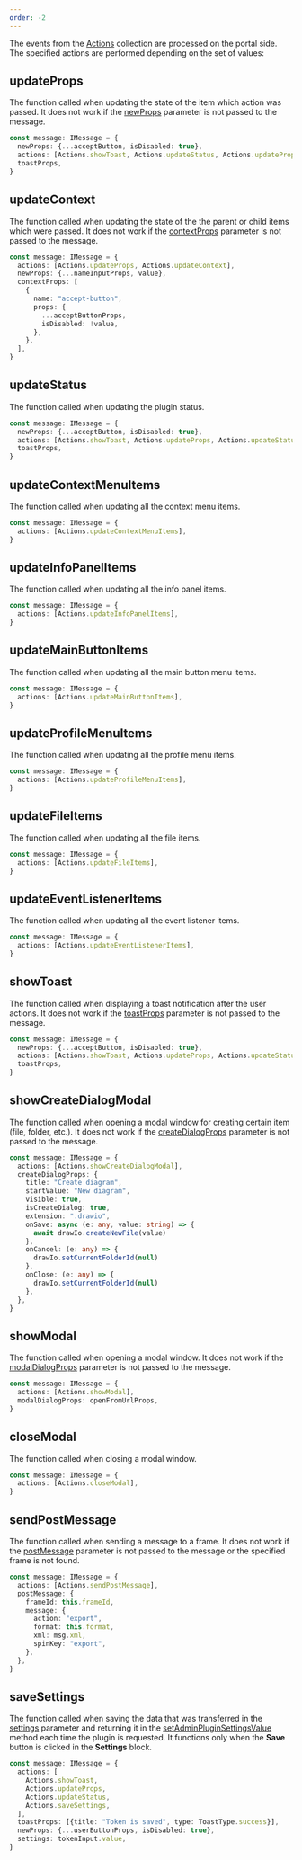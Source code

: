 ```yaml
---
order: -2
---
```


The events from the [Actions](../Plugin%20Message/index.md#actions) collection are processed on the portal side. The specified actions are performed depending on the set of values:

## updateProps

The function called when updating the state of the item which action was passed. It does not work if the [newProps](../Plugin%20Message/index.md#newprops) parameter is not passed to the message.

  ``` ts
  const message: IMessage = {
    newProps: {...acceptButton, isDisabled: true},
    actions: [Actions.showToast, Actions.updateStatus, Actions.updateProps],
    toastProps,
  }
  ```

## updateContext

The function called when updating the state of the the parent or child items which were passed. It does not work if the [contextProps](../Plugin%20Message/index.md#contextprops) parameter is not passed to the message.

  ``` ts
  const message: IMessage = {
    actions: [Actions.updateProps, Actions.updateContext],
    newProps: {...nameInputProps, value},
    contextProps: [
      {
        name: "accept-button",
        props: {
          ...acceptButtonProps,
          isDisabled: !value,
        },
      },
    ],
  }
  ```

## updateStatus

The function called when updating the plugin status.

  ``` ts
  const message: IMessage = {
    newProps: {...acceptButton, isDisabled: true},
    actions: [Actions.showToast, Actions.updateProps, Actions.updateStatus],
    toastProps,
  }
  ```

## updateContextMenuItems

The function called when updating all the context menu items.

  ``` ts
  const message: IMessage = {
    actions: [Actions.updateContextMenuItems],
  }
  ```

## updateInfoPanelItems

The function called when updating all the info panel items.

  ``` ts
  const message: IMessage = {
    actions: [Actions.updateInfoPanelItems],
  }
  ```

## updateMainButtonItems

The function called when updating all the main button menu items.

  ``` ts
  const message: IMessage = {
    actions: [Actions.updateMainButtonItems],
  }
  ```

## updateProfileMenuItems

The function called when updating all the profile menu items.

  ``` ts
  const message: IMessage = {
    actions: [Actions.updateProfileMenuItems],
  }
  ```

## updateFileItems

The function called when updating all the file items.

  ``` ts
  const message: IMessage = {
    actions: [Actions.updateFileItems],
  }
  ```

## updateEventListenerItems

The function called when updating all the event listener items.

  ``` ts
  const message: IMessage = {
    actions: [Actions.updateEventListenerItems],
  }
  ```

## showToast

The function called when displaying a toast notification after the user actions. It does not work if the [toastProps](../Plugin%20Message/index.md#toastprops) parameter is not passed to the message.

  ``` ts
  const message: IMessage = {
    newProps: {...acceptButton, isDisabled: true},
    actions: [Actions.showToast, Actions.updateProps, Actions.updateStatus],
    toastProps,
  }
  ```

## showCreateDialogModal

The function called when opening a modal window for creating certain item (file, folder, etc.). It does not work if the [createDialogProps](../Plugin%20Message/index.md#createdialogprops) parameter is not passed to the message.

  ``` ts
  const message: IMessage = {
    actions: [Actions.showCreateDialogModal],
    createDialogProps: {
      title: "Create diagram",
      startValue: "New diagram",
      visible: true,
      isCreateDialog: true,
      extension: ".drawio",
      onSave: async (e: any, value: string) => {
        await drawIo.createNewFile(value)
      },
      onCancel: (e: any) => {
        drawIo.setCurrentFolderId(null)
      },
      onClose: (e: any) => {
        drawIo.setCurrentFolderId(null)
      },
    },
  }
  ```

## showModal

The function called when opening a modal window. It does not work if the [modalDialogProps](../Plugin%20Message/index.md#modaldialogprops) parameter is not passed to the message.

  ``` ts
  const message: IMessage = {
    actions: [Actions.showModal],
    modalDialogProps: openFromUrlProps,
  }
  ```

## closeModal

The function called when closing a modal window.

  ``` ts
  const message: IMessage = {
    actions: [Actions.closeModal],
  }
  ```

## sendPostMessage

The function called when sending a message to a frame. It does not work if the [postMessage](../Plugin%20Message/index.md#postmessage) parameter is not passed to the message or the specified frame is not found.

  ``` ts
  const message: IMessage = {
    actions: [Actions.sendPostMessage],
    postMessage: {
      frameId: this.frameId,
      message: {
        action: "export",
        format: this.format,
        xml: msg.xml,
        spinKey: "export",
      },
    },
  }
  ```

## saveSettings

The function called when saving the data that was transferred in the [settings](../Plugin%20Message/index.md#settings) parameter and returning it in the [setAdminPluginSettingsValue](../Plugin%20Types/SettingsPlugin/index.md#setadminpluginsettingsvalue) method each time the plugin is requested. It functions only when the **Save** button is clicked in the **Settings** block.

  ``` ts
  const message: IMessage = {
    actions: [
      Actions.showToast,
      Actions.updateProps,
      Actions.updateStatus,
      Actions.saveSettings,
    ],
    toastProps: [{title: "Token is saved", type: ToastType.success}],
    newProps: {...userButtonProps, isDisabled: true},
    settings: tokenInput.value,
  }
  ```
